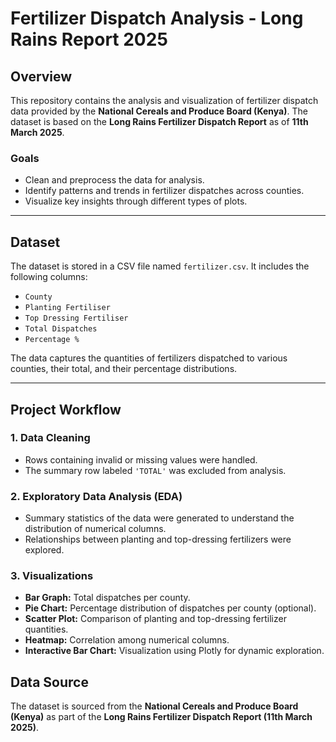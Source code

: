 # Fertilizer Dispatch Analysis - Long Rains Report 2025

## Overview
This repository contains the analysis and visualization of fertilizer dispatch data provided by the **National Cereals and Produce Board (Kenya)**. The dataset is based on the **Long Rains Fertilizer Dispatch Report** as of **11th March 2025**.

### Goals
- Clean and preprocess the data for analysis.
- Identify patterns and trends in fertilizer dispatches across counties.
- Visualize key insights through different types of plots.

---

## Dataset
The dataset is stored in a CSV file named `fertilizer.csv`. It includes the following columns:

- `County`
- `Planting Fertiliser`
- `Top Dressing Fertiliser`
- `Total Dispatches`
- `Percentage %`

The data captures the quantities of fertilizers dispatched to various counties, their total, and their percentage distributions.

---

## Project Workflow

### 1. **Data Cleaning**
- Rows containing invalid or missing values were handled.
- The summary row labeled `'TOTAL'` was excluded from analysis.

### 2. **Exploratory Data Analysis (EDA)**
- Summary statistics of the data were generated to understand the distribution of numerical columns.
- Relationships between planting and top-dressing fertilizers were explored.

### 3. **Visualizations**
- **Bar Graph:** Total dispatches per county.
- **Pie Chart:** Percentage distribution of dispatches per county (optional).
- **Scatter Plot:** Comparison of planting and top-dressing fertilizer quantities.
- **Heatmap:** Correlation among numerical columns.
- **Interactive Bar Chart:** Visualization using Plotly for dynamic exploration.
  

## Data Source
The dataset is sourced from the **National Cereals and Produce Board (Kenya)** as part of the **Long Rains Fertilizer Dispatch Report (11th March 2025)**.
